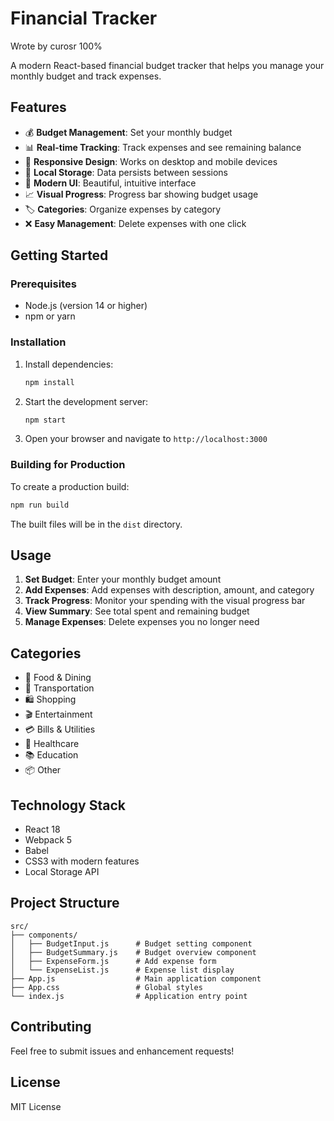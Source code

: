 # Financial Tracker

Wrote by curosr 100%

A modern React-based financial budget tracker that helps you manage your monthly budget and track expenses.

## Features

- 💰 **Budget Management**: Set your monthly budget
- 📊 **Real-time Tracking**: Track expenses and see remaining balance
- 📱 **Responsive Design**: Works on desktop and mobile devices
- 💾 **Local Storage**: Data persists between sessions
- 🎨 **Modern UI**: Beautiful, intuitive interface
- 📈 **Visual Progress**: Progress bar showing budget usage
- 🏷️ **Categories**: Organize expenses by category
- ❌ **Easy Management**: Delete expenses with one click

## Getting Started

### Prerequisites

- Node.js (version 14 or higher)
- npm or yarn

### Installation

1. Install dependencies:
   ```bash
   npm install
   ```

2. Start the development server:
   ```bash
   npm start
   ```

3. Open your browser and navigate to `http://localhost:3000`

### Building for Production

To create a production build:

```bash
npm run build
```

The built files will be in the `dist` directory.

## Usage

1. **Set Budget**: Enter your monthly budget amount
2. **Add Expenses**: Add expenses with description, amount, and category
3. **Track Progress**: Monitor your spending with the visual progress bar
4. **View Summary**: See total spent and remaining budget
5. **Manage Expenses**: Delete expenses you no longer need

## Categories

- 🍔 Food & Dining
- 🚗 Transportation
- 🛍️ Shopping
- 🎬 Entertainment
- 💳 Bills & Utilities
- 🏥 Healthcare
- 📚 Education
- 📦 Other

## Technology Stack

- React 18
- Webpack 5
- Babel
- CSS3 with modern features
- Local Storage API

## Project Structure

```
src/
├── components/
│   ├── BudgetInput.js      # Budget setting component
│   ├── BudgetSummary.js    # Budget overview component
│   ├── ExpenseForm.js      # Add expense form
│   └── ExpenseList.js      # Expense list display
├── App.js                  # Main application component
├── App.css                 # Global styles
└── index.js                # Application entry point
```

## Contributing

Feel free to submit issues and enhancement requests!

## License

MIT License
